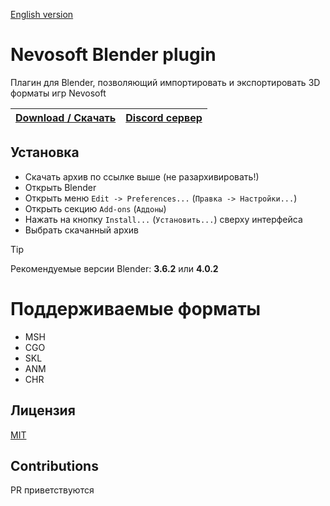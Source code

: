 [English version](README.md)

# Nevosoft Blender plugin

Плагин для Blender, позволяющий импортировать и экспортировать 3D форматы игр Nevosoft

| [**Download / Скачать**](https://github.com/zziger/nevosoft-blender-plugin/archive/refs/heads/master.zip) | [**Discord сервер**](https://discord.supercow.community) 
|---|---|

## Установка

- Скачать архив по ссылке выше (не разархивировать!)
- Открыть Blender
- Открыть меню `Edit -> Preferences...` (`Правка -> Настройки...`)
- Открыть секцию `Add-ons` (`Аддоны`)
- Нажать на кнопку `Install...` (`Установить...`) сверху интерфейса
- Выбрать скачанный архив

> [!TIP]
> Рекомендуемые версии Blender: **3.6.2** или **4.0.2**

# Поддерживаемые форматы

- MSH
- CGO
- SKL
- ANM
- CHR

## Лицензия

[MIT](LICENSE)

## Contributions

PR приветствуются
